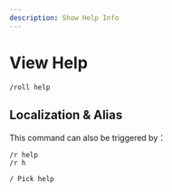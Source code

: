 ```yaml
---
description: Show Help Info
---
```


# View Help

```
/roll help
```

## Localization & Alias

This command can also be triggered by：

```
/r help
/r h

/ Pick help
```
